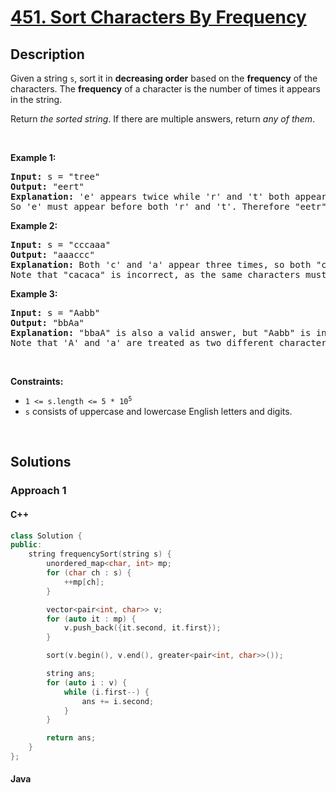 # [451. Sort Characters By Frequency](https://leetcode.com/problems/sort-characters-by-frequency)

## Description

<p>Given a string <code>s</code>, sort it in <strong>decreasing order</strong> based on the <strong>frequency</strong> of the characters. The <strong>frequency</strong> of a character is the number of times it appears in the string.</p>

<p>Return <em>the sorted string</em>. If there are multiple answers, return <em>any of them</em>.</p>
<p>&nbsp;</p>

<p><strong class="example">Example 1:</strong></p>
<pre>
<strong>Input:</strong> s = &quot;tree&quot;
<strong>Output:</strong> &quot;eert&quot;
<strong>Explanation:</strong> &#39;e&#39; appears twice while &#39;r&#39; and &#39;t&#39; both appear once.
So &#39;e&#39; must appear before both &#39;r&#39; and &#39;t&#39;. Therefore &quot;eetr&quot; is also a valid answer.
</pre>

<p><strong class="example">Example 2:</strong></p>
<pre>
<strong>Input:</strong> s = &quot;cccaaa&quot;
<strong>Output:</strong> &quot;aaaccc&quot;
<strong>Explanation:</strong> Both &#39;c&#39; and &#39;a&#39; appear three times, so both &quot;cccaaa&quot; and &quot;aaaccc&quot; are valid answers.
Note that &quot;cacaca&quot; is incorrect, as the same characters must be together.
</pre>

<p><strong class="example">Example 3:</strong></p>
<pre>
<strong>Input:</strong> s = &quot;Aabb&quot;
<strong>Output:</strong> &quot;bbAa&quot;
<strong>Explanation:</strong> &quot;bbaA&quot; is also a valid answer, but &quot;Aabb&quot; is incorrect.
Note that &#39;A&#39; and &#39;a&#39; are treated as two different characters.
</pre>
<p>&nbsp;</p>

<p><strong>Constraints:</strong></p>
<ul>
    <li><code>1 &lt;= s.length &lt;= 5 * 10<sup>5</sup></code></li>
    <li><code>s</code> consists of uppercase and lowercase English letters and digits.</li>
</ul>
<p>&nbsp;</p>

## Solutions

### **Approach 1**

<!-- tabs:start -->

#### C++

```cpp
class Solution {
public:
    string frequencySort(string s) {
        unordered_map<char, int> mp;
        for (char ch : s) {
            ++mp[ch];
        }

        vector<pair<int, char>> v;
        for (auto it : mp) {
            v.push_back({it.second, it.first});
        }

        sort(v.begin(), v.end(), greater<pair<int, char>>());

        string ans;
        for (auto i : v) {
            while (i.first--) {
                ans += i.second;
            }
        }

        return ans;
    }
};
```

#### Java

```java

```

<!-- tabs:end -->